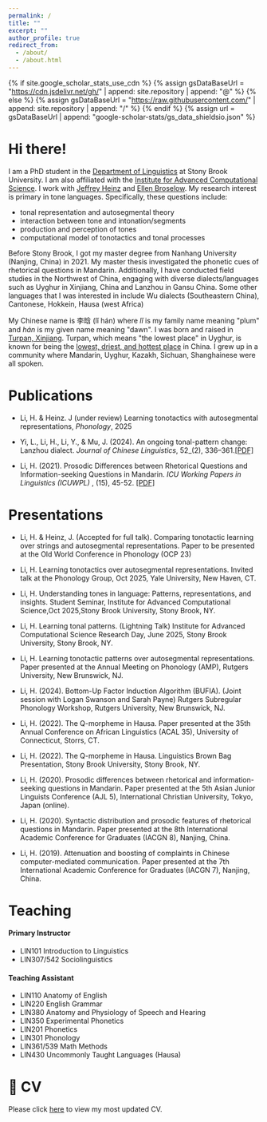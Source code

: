 ```yaml
---
permalink: /
title: ""
excerpt: ""
author_profile: true
redirect_from: 
  - /about/
  - /about.html
---
```

{% if site.google_scholar_stats_use_cdn %}
{% assign gsDataBaseUrl = "https://cdn.jsdelivr.net/gh/" | append: site.repository | append: "@" %}
{% else %}
{% assign gsDataBaseUrl = "https://raw.githubusercontent.com/" | append: site.repository | append: "/" %}
{% endif %}
{% assign url = gsDataBaseUrl | append: "google-scholar-stats/gs_data_shieldsio.json" %}

<span class='anchor' id='about-me'></span>

# Hi there!

I am a PhD student in the [Department of Linguistics](https://www.linguistics.stonybrook.edu/) at Stony Brook University. I am also affiliated with the [Institute for Advanced Computational Science](https://iacs.stonybrook.edu/index.php). I work with [Jeffrey Heinz](http://jeffreyheinz.net/) and [Ellen Broselow](https://linguistics.stonybrook.edu/faculty/ellen.broselow/). My research interest is primary in tone languages. Specifically, these questions include:

- tonal representation and autosegmental theory
- interaction between tone and intonation/segments
- production and perception of tones
- computational model of tonotactics and tonal processes

Before Stony Brook, I got my master degree from Nanhang University (Nanjing, China) in 2021. My master thesis investigated the phonetic cues of rhetorical questions in Mandarin. Additionally, I have conducted field studies in the Northwest of China, engaging with diverse dialects/languages such as Uyghur in Xinjiang, China and Lanzhou in Gansu China. Some other languages that I was interested in include Wu dialects (Southeastern China), Cantonese, Hokkein, Hausa (west Africa)

My Chinese name is 李晗 (lǐ hán) where *lǐ* is my family name meaning "plum" and *hán* is my given name meaning "dawn". I was born and raised in [Turpan, Xinjiang](https://en.wikipedia.org/wiki/Turpan). Turpan, which means "the lowest place" in Uyghur, is known for being the [lowest, driest, and hottest place](https://en.chinaculture.org/gb/en_curiosity/2004-08/03/content_57625.htm) in China. I grew up in a community where Mandarin, Uyghur, Kazakh, Sichuan, Shanghainese were all spoken.


# Publications

- Li, H. & Heinz. J (under review) Learning tonotactics with autosegmental representations, *Phonology*, 2025

- Yi, L., Li, H., Li, Y., & Mu, J. (2024). An ongoing tonal-pattern change: Lanzhou dialect. *Journal of Chinese Linguistics*, 52_(2), 336–361.[[PDF]](./_data/lanzhou_tone.pdf)

- Li, H. (2021). Prosodic Differences between Rhetorical Questions and Information-seeking Questions in Mandarin.  *ICU Working Papers in Linguistics (ICUWPL)* , (15), 45-52. [[PDF]](./_data/rhetoric.pdf)


# Presentations

- Li, H. & Heinz, J. (Accepted for full talk). Comparing tonotactic learning over strings and autosegmental representations. Paper to be presented at the Old World Conference in Phonology (OCP 23)

- Li, H. Learning tonotactics over autosegmental representations. Invited talk at the Phonology Group, Oct 2025, Yale University, New Haven, CT.

- Li, H. Understanding tones in language: Patterns, representations, and insights. Student Seminar, Institute for Advanced Computational Science,Oct 2025,Stony Brook University, Stony Brook, NY.

- Li, H. Learning tonal patterns. (Lightning Talk) Institute for Advanced Computational Science Research Day, June 2025, Stony Brook University, Stony Brook, NY.

- Li, H. Learning tonotactic patterns over autosegmental representations. Paper presented at the Annual Meeting on Phonology (AMP), Rutgers University, New Brunswick, NJ.

- Li, H. (2024). Bottom-Up Factor Induction Algorithm (BUFIA). (Joint session with Logan Swanson and Sarah Payne) Rutgers Subregular Phonology Workshop, Rutgers University, New Brunswick, NJ.

- Li, H. (2022). The Q-morpheme in Hausa. Paper presented at the 35th Annual Conference on African Linguistics (ACAL 35), University of Connecticut, Storrs, CT.

- Li, H. (2022). The Q-morpheme in Hausa. Linguistics Brown Bag Presentation, Stony Brook University, Stony Brook, NY.

- Li, H. (2020). Prosodic differences between rhetorical and information-seeking questions in Mandarin. Paper presented at the 5th Asian Junior Linguists Conference (AJL 5), International Christian University, Tokyo, Japan (online).

- Li, H. (2020). Syntactic distribution and prosodic features of rhetorical questions in Mandarin. Paper presented at the 8th International Academic Conference for Graduates (IACGN 8), Nanjing, China.

- Li, H. (2019). Attenuation and boosting of complaints in Chinese computer-mediated communication. Paper presented at the 7th International Academic Conference for Graduates (IACGN 7), Nanjing, China.

# Teaching

#### Primary Instructor

- LIN101            Introduction to Linguistics
- LIN307/542     Sociolinguistics

#### Teaching Assistant
- LIN110          Anatomy of English
- LIN220      English Grammar
- LIN380          Anatomy and Physiology of Speech and Hearing
- LIN350           Experimental Phonetics
- LIN201           Phonetics
- LIN301           Phonology
- LIN361/539        Math Methods
- LIN430           Uncommonly Taught Languages (Hausa)

# 📜 CV

Please click [here](https://www.overleaf.com/read/sftvxwcyrcrz#09f237/) to view my most updated CV.
